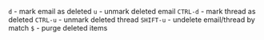 `d` - mark email as deleted
`u` - unmark deleted email
`CTRL-d` - mark thread as deleted
`CTRL-u` - unmark deleted thread
`SHIFT-u` - undelete email/thread by match
`$` - purge deleted items
